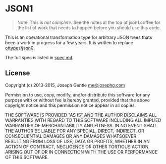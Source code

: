 # JSON1

> Note: This is *not complete*. See the notes at the top of json1.coffee for
> the list of work that needs to happen before you should use this code.

This is an operational transformation type for arbitrary JSON trees thats been
a work in progress for a few years. It is written to replace
[ottypes/json0](https://github.com/ottypes/json0).

The full spec is listed in [spec.md](spec.md).



## License

Copyright (c) 2013-2015, Joseph Gentle <me@josephg.com>

Permission to use, copy, modify, and/or distribute this software for any
purpose with or without fee is hereby granted, provided that the above
copyright notice and this permission notice appear in all copies.

THE SOFTWARE IS PROVIDED "AS IS" AND THE AUTHOR DISCLAIMS ALL WARRANTIES WITH
REGARD TO THIS SOFTWARE INCLUDING ALL IMPLIED WARRANTIES OF MERCHANTABILITY AND
FITNESS. IN NO EVENT SHALL THE AUTHOR BE LIABLE FOR ANY SPECIAL, DIRECT,
INDIRECT, OR CONSEQUENTIAL DAMAGES OR ANY DAMAGES WHATSOEVER RESULTING FROM
LOSS OF USE, DATA OR PROFITS, WHETHER IN AN ACTION OF CONTRACT, NEGLIGENCE OR
OTHER TORTIOUS ACTION, ARISING OUT OF OR IN CONNECTION WITH THE USE OR
PERFORMANCE OF THIS SOFTWARE.

